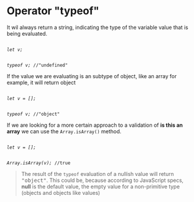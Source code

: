 # Operator "typeof"

It wil always return a string, indicating the type of the variable value that is being evaluated.

<code>
<var>let v;</var>

<var>typeof v;</var>
<samp>//"undefined"</samp>
</code>

If the value we are evaluating is an subtype of object, like an array for example, it will return object

<code>
<var>let v = [];</var>

<var>typeof v;</var>
<samp>//"object"</samp>
</code>

If we are looking for a more certain approach to a validation of **is this an array** we can use the <code>Array.isArray()</code> method.

<code>
<var>let v = [];</var>

<var>Array.isArray(v);</var>
<samp>//true</samp>
</code>

> The result of the <code>typeof</code> evaluation of a nullish value will return <samp>"object"</samp>. This could be, because according to JavaScript specs, **null** is the default value, the empty value for a non-primitive type (objects and objects like values)
